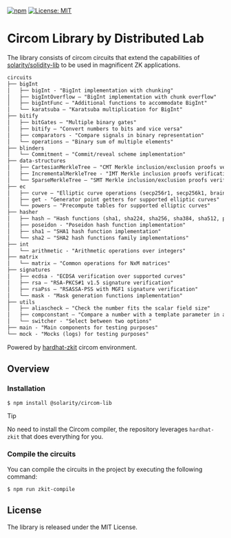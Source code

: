 [![npm](https://img.shields.io/npm/v/@solarity/circom-lib.svg)](https://www.npmjs.com/package/@solarity/circom-lib)
[![License: MIT](https://img.shields.io/badge/License-MIT-yellow.svg)](https://opensource.org/licenses/MIT)

# Circom Library by Distributed Lab

The library consists of circom circuits that extend the capabilities of [solarity/solidity-lib](https://github.com/dl-solarity/solidity-lib) to be used in magnificent ZK applications.

```md
circuits
├── bigInt
│   ├── bigInt - "BigInt implementation with chunking"
│   ├── bigIntOverflow — "BigInt implementation with chunk overflow"
│   ├── bigIntFunc — "Additional functions to accommodate BigInt"
│   └── karatsuba — "Karatsuba multiplication for BigInt"
├── bitify
│   ├── bitGates — "Multiple binary gates"
│   ├── bitify — "Convert numbers to bits and vice versa"
│   ├── comparators - "Compare signals in binary representation"
│   └── operations — "Binary sum of multiple elements"
├── blinders
│   └── Commitment — "Commit/reveal scheme implementation"
├── data-structures    
│   ├── CartesianMerkleTree — "CMT Merkle inclusion/exclusion proofs verification"
│   ├── IncrementalMerkleTree - "IMT Merkle inclusion proofs verification"
│   └── SparseMerkleTree — "SMT Merkle inclusion/exclusion proofs verification"
├── ec
│   ├── curve — "Elliptic curve operations (secp256r1, secp256k1, brainpoolP256r1, brainpoolP384r1, secp384r1)"
│   ├── get - "Generator point getters for supported elliptic curves"
│   └── powers — "Precompute tables for supported elliptic curves"
├── hasher  
│   ├── hash — "Hash functions (sha1, sha224, sha256, sha384, sha512, poseidon)"
│   ├── poseidon - "Poseidon hash function implementation"
│   ├── sha1 — "SHA1 hash function implementation"
│   └── sha2 — "SHA2 hash functions family implementations"
├── int
│   └── arithmetic - "Arithmetic operations over integers" 
├── matrix
│   └── matrix — "Common operations for NxM matrices"
├── signatures
│   ├── ecdsa - "ECDSA verification over supported curves"
│   ├── rsa — "RSA-PKCS#1 v1.5 signature verification"
│   ├── rsaPss — "RSASSA-PSS with MGF1 signature verification"
│   └── mask - "Mask generation functions implementation"
├── utils
│   ├── aliascheck — "Check the number fits the scalar field size"
│   ├── compconstant — "Compare a number with a template parameter in a binary form"
│   └── switcher - "Select between two options"
├── main - "Main components for testing purposes"
└── mock - "Mocks (logs) for testing purposes"
```

Powered by [hardhat-zkit](https://github.com/dl-solarity/hardhat-zkit) circom environment.

## Overview

### Installation

```console
$ npm install @solarity/circom-lib
```

> [!TIP]
> No need to install the Circom compiler, the repository leverages `hardhat-zkit` that does everything for you.

### Compile the circuits

You can compile the circuits in the project by executing the following command:

```console
$ npm run zkit-compile
```

## License

The library is released under the MIT License.
